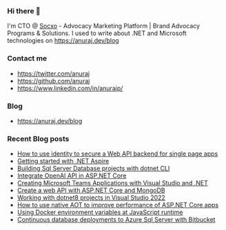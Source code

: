 ### Hi there 👋

I'm CTO @ [Socxo](https://www.socxo.com/) - Advocacy Marketing Platform | Brand Advocacy Programs &amp; Solutions. I used to write about .NET and Microsoft technologies on https://anuraj.dev/blog

### Contact me
* https://twitter.com/anuraj
* https://github.com/anuraj
* https://www.linkedin.com/in/anurajp/

### Blog
* https://anuraj.dev/blog

### Recent Blog posts
<!-- BLOGPOSTS:START -->
- [How to use identity to secure a Web API backend for single page apps](https://dotnetthoughts.net/how-to-use-identity-to-secure-a-web-api-backend-for-spas/)
- [Getting started with .NET Aspire](https://dotnetthoughts.net/getting-started-with-dotnet-aspire/)
- [Building Sql Server Database projects with dotnet CLI](https://dotnetthoughts.net/build-sqlserver-database-projects-with-dotnet-cli/)
- [Integrate OpenAI API in ASP.NET Core](https://dotnetthoughts.net/integrate-openai-api-in-aspnet-core/)
- [Creating Microsoft Teams Applications with Visual Studio and .NET](https://dotnetthoughts.net/creating-microsoft-teams-apps-with-dotnet-and-vs/)
- [Create a web API with ASP.NET Core and MongoDB](https://dotnetthoughts.net/create-a-web-api-with-aspnet-core-and-mongodb/)
- [Working with dotnet8 projects in Visual Studio 2022](https://dotnetthoughts.net/working-with-dotnet8-projects-in-vs2022/)
- [How to use native AOT to improve performance of ASP.NET Core apps](https://dotnetthoughts.net/how-to-use-native-aot-to-improve-performance-of-aspnetcore-apps/)
- [Using Docker environment variables at JavaScript runtime](https://dotnetthoughts.net/using-docker-environment-variables-at-javascript-runtime/)
- [Continuous database deployments to Azure Sql Server with Bitbucket](https://dotnetthoughts.net/continuous-database-deployments-to-azure-sql-server-with-bitbucket/)
<!-- BLOGPOSTS:END -->

